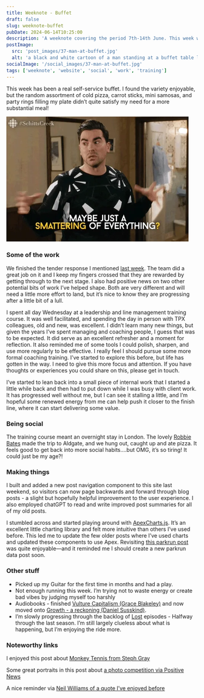```yaml
---
title: Weeknote - Buffet
draft: false
slug: weeknote-buffet
pubDate: 2024-06-14T10:25:00
description: 'A weeknote covering the period 7th-14th June. This week was an assorted buffet including sales work, leadership training, reconnecting socially and making things '
postImage:
  src: 'post_images/37-man-at-buffet.jpg'
  alt: 'a black and white cartoon of a man standing at a buffet table looking a little overhelmed'
socialImage: '/social_images/37-man-at-buffet.jpg'
tags: ['weeknote', 'website', 'social', 'work', 'training']
---
```


This week has been a real self-service buffet. I found the variety enjoyable, but the random assortment of cold pizza, carrot sticks, mini samosas, and party rings filling my plate didn’t quite satisfy my need for a more substantial meal!

![animated gif from schitt's creek of character talking about a smattering of everything](post_images/37-buffet-LEFT.webp)

### Some of the work

We finished the tender response I mentioned [last week](/posts/weeknote-london-calling). The team did a great job on it and I keep my fingers crossed that they are rewarded by getting through to the next stage. I also had positive news on two other potential bits of work I’ve helped shape. Both are very different and will need a little more effort to land, but it’s nice to know they are progressing after a little bit of a lull.

I spent all day Wednesday at a leadership and line management training course. It was well facilitated, and spending the day in person with TPX colleagues, old and new, was excellent. I didn’t learn many new things, but given the years I’ve spent managing and coaching people, I guess that was to be expected. It did serve as an excellent refresher and a moment for reflection. It also reminded me of some tools I could polish, sharpen, and use more regularly to be effective. I really feel I should pursue some more formal coaching training. I’ve started to explore this before, but life has gotten in the way. I need to give this more focus and attention. If you have thoughts or experiences you could share on this, please get in touch.

I’ve started to lean back into a small piece of internal work that I started a little while back and then had to put down while I was busy with client work. It has progressed well without me, but I can see it stalling a little, and I’m hopeful some renewed energy from me can help push it closer to the finish line, where it can start delivering some value.

### Being social

The training course meant an overnight stay in London. The lovely [Robbie Bates](https://www.linkedin.com/in/robbiebates/) made the trip to Aldgate, and we hung out, caught up and ate pizza. It feels good to get back into more social habits….but OMG, it’s so tiring! It could just be my age?!

### Making things

I built and added a new post navigation component to this site last weekend, so visitors can now page backwards and forward through blog posts - a slight but hopefully helpful improvement to the user experience. I also employed chatGPT to read and write improved post summaries for all of my old posts.

I stumbled across and started playing around with [ApexCharts.js](￼). It’s an excellent little charting library and felt more intuitive than others I’ve used before. This led me to update the few older posts where I’ve used charts and updated these components to use Apex. Revisiting [this parkrun post](https://hellostu.xyz/posts/TGF-data-dive/) was quite enjoyable—and it reminded me I should create a new parkrun data post soon.

### Other stuff

- Picked up my Guitar for the first time in months and had a play.
- Not enough running this week. I’m trying not to waste energy or create bad vibes by judging myself too harshly
- Audiobooks - finished [Vulture Capitalism \(Grace Blakeley\)](https://www.audible.co.uk/pd/Vulture-Capitalism-Audiobook/B0CWB8H4ZZ?eac_link=v54NPPn11PuN&ref=web_search_eac_asin_1&eac_selected_type=asin&eac_selected=B0CWB8H4ZZ&qid=AvcOkNeTtY&eac_id=258-3522918-8898231_AvcOkNeTtY&sr=1-1) and now moved onto [Growth - a reckoning \(Daniel Susskind\)](https://www.audible.co.uk/pd/Growth-Audiobook/B0CKJ33L4T).
- I’m slowly progressing through the backlog of [Lost](https://www.imdb.com/title/tt0411008/) episodes - Halfway through the last season. I’m still largely clueless about what is happening, but I’m enjoying the ride more.

### Noteworthy links

I enjoyed this post about [Monkey Tennis from Steph Gray](https://stephgray.com/2024/06/monkey-tennis-syndrome/)

Some great portraits in this post about [a photo competition via Positive News](https://www.positive.news/society/a-photography-competition-that-captures-the-beauty-and-diversity-of-humanity-has-revealed-its-shortlist/)

A nice reminder via [Neil Williams of a quote I’ve enjoyed before](https://neilojwilliams.net/how-you-feel-on-sunday-night/?utm_source=rss&utm_medium=rss&utm_campaign=how-you-feel-on-sunday-night)
